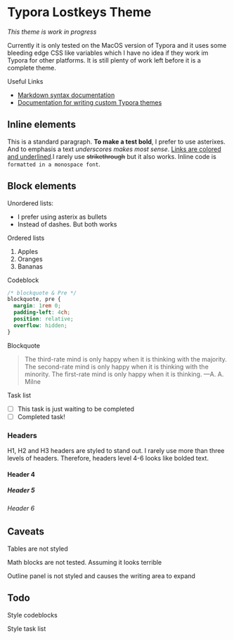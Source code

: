# Typora Lostkeys Theme

_This theme is work in progress_

Currently it is only tested on the MacOS version of Typora and it uses some bleeding edge CSS like variables which I have no idea if they work im Typora for other platforms. It is still plenty of work left before it is a complete theme.

Useful Links

* [Markdown syntax documentation](https://daringfireball.net/projects/markdown/syntax)
* [Documentation for writing custom Typora themes](http://theme.typora.io/doc/Write-Custom-Theme/)

## Inline elements

This is a standard paragraph. **To make a test bold**, I prefer to use asterixes. And to emphasis a text _underscores makes most sense_. [Links are colored and underlined](http://lostkeys.se).I rarely use ~~strikethrough~~ but it also works. Inline code is  `formatted in a monospace font`.

## Block elements

Unordered lists:

* I prefer using asterix as bullets
* Instead of dashes. But both works

Ordered lists

1. Apples
2. Oranges
3. Bananas

Codeblock

```css
/* blockquote & Pre */
blockquote, pre {
  margin: 1rem 0;
  padding-left: 4ch;
  position: relative;
  overflow: hidden;
}
```

Blockquote

> The third-rate mind is only happy when it is thinking with the majority. The second-rate mind is only happy when it is thinking with the minority. The first-rate mind is only happy when it is thinking.
> —A. A. Milne

Task list

-[ ] This task is just waiting to be completed
-[ ] Completed task!

### Headers

H1, H2 and H3 headers are styled to stand out. I rarely use more than three levels of headers. Therefore, headers level 4-6 looks like bolded text.

#### Header 4

##### Header 5

###### Header 6

## Caveats

Tables are not styled

Math blocks are not tested. Assuming it looks terrible

Outline panel is not styled and causes the writing area to expand

## Todo

Style codeblocks

Style task list